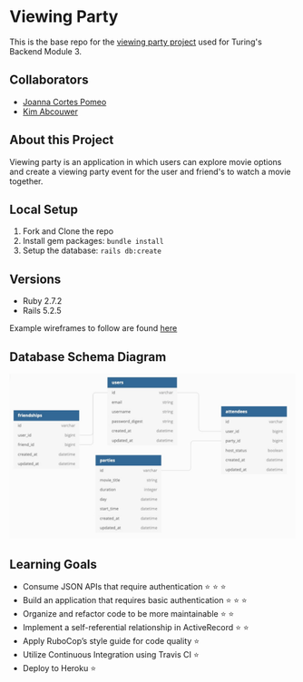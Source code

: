 # Viewing Party

This is the base repo for the [viewing party project](https://backend.turing.io/module3/projects/viewing_party) used for Turing's Backend Module 3.

## Collaborators

- [Joanna Cortes Pomeo](https://github.com/JoannaCoPo)
- [Kim Abcouwer](https://github.com/kabcouwer)

## About this Project

Viewing party is an application in which users can explore movie options and create a viewing party event for the user and friend's to watch a movie together.

## Local Setup

1. Fork and Clone the repo
2. Install gem packages: `bundle install`
3. Setup the database: `rails db:create`

## Versions

- Ruby 2.7.2
- Rails 5.2.5

Example wireframes to follow are found [here](https://backend.turing.io/module3/projects/viewing_party/wireframes)

## Database Schema Diagram

![db_diagram](https://github.com/kabcouwer/viewing_party/blob/main/app/assets/images/viewing_party_db_diagram.jpg)

## Learning Goals
- Consume JSON APIs that require authentication ⭐ ⭐ ⭐
- Build an application that requires basic authentication ⭐ ⭐ ⭐
- Organize and refactor code to be more maintainable ⭐ ⭐
- Implement a self-referential relationship in ActiveRecord ⭐ ⭐
- Apply RuboCop’s style guide for code quality ⭐
- Utilize Continuous Integration using Travis CI ⭐
- Deploy to Heroku ⭐
